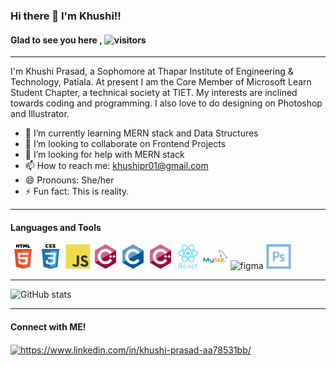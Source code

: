### Hi there 👋 I'm Khushi!!

#### Glad to see you here ,  ![visitors](https://visitor-badge.glitch.me/badge?page_id=khushipr.khushipr&left_color=grey&right_color=blue)

***

I'm Khushi Prasad, a Sophomore at Thapar Institute of Engineering & Technology, Patiala.
At present I am the Core Member of Microsoft Learn Student Chapter, a technical society at TIET.
My interests are inclined towards coding and programming. I also love to do designing on Photoshop and Illustrator.


- 🌱 I’m currently learning MERN stack and Data Structures
- 👯 I’m looking to collaborate on Frontend Projects
- 🤔 I’m looking for help with MERN stack
- 📫 How to reach me: <khushipr01@gmail.com>
- 😄 Pronouns: She/her
- ⚡ Fun fact: This is reality.

***


#### Languages and Tools
<p align="left"> <img src="https://raw.githubusercontent.com/devicons/devicon/master/icons/html5/html5-original-wordmark.svg" alt="html5" width="40"/> <img src="https://raw.githubusercontent.com/devicons/devicon/master/icons/css3/css3-original-wordmark.svg" alt="css3" width="40"/> <img src="https://raw.githubusercontent.com/devicons/devicon/master/icons/javascript/javascript-original.svg" alt="javascript" width="40"/> <img src="https://raw.githubusercontent.com/devicons/devicon/master/icons/cplusplus/cplusplus-original.svg" alt="cplusplus" width="40"/> <img src="https://raw.githubusercontent.com/devicons/devicon/master/icons/c/c-original.svg" alt="c" width="40"/> <img src="https://raw.githubusercontent.com/devicons/devicon/master/icons/cplusplus/cplusplus-original.svg" alt="cplusplus" width="40"/> <img src="https://raw.githubusercontent.com/devicons/devicon/master/icons/react/react-original-wordmark.svg" alt="react" width="40"/> <img src="https://raw.githubusercontent.com/devicons/devicon/master/icons/mysql/mysql-original-wordmark.svg" alt="mysql" width="40"/> <img src="https://www.vectorlogo.zone/logos/figma/figma-icon.svg" alt="figma" width="40"/> <img src="https://raw.githubusercontent.com/devicons/devicon/master/icons/photoshop/photoshop-line.svg" alt="photoshop" width="40"/> </p>


***

![GitHub stats](https://github-readme-stats.vercel.app/api?username=khushipr&show_icons=true&theme=react)

***

#### Connect with ME!

<a href="https://linkedin.com/in/https://www.linkedin.com/in/khushi-prasad-aa78531bb/" target="blank"><img align="center" src="https://raw.githubusercontent.com/rahuldkjain/github-profile-readme-generator/master/src/images/icons/Social/linked-in-alt.svg" alt="https://www.linkedin.com/in/khushi-prasad-aa78531bb/" height="30" width="40" /></a>
